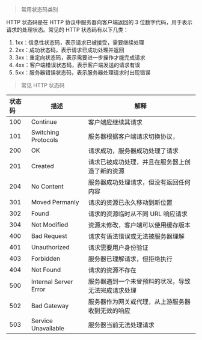 > 常用状态码类别

HTTP 状态码是在 HTTP 协议中服务器向客户端返回的 3 位数字代码，用于表示请求的处理状态。常见的 HTTP 状态码有以下几类：

1. 1xx：信息性状态码，表示请求已被接受，需要继续处理
2. 2xx：成功状态码，表示请求已成功处理并返回
3. 3xx：重定向状态码，表示需要进一步操作才能完成请求
4. 4xx：客户端错误状态码，表示客户端发送的请求有误
5. 5xx：服务器错误状态码，表示服务器处理请求时出现错误



> 常见 HTTP 状态码

| 状态码 | 描述                  | 解释                                               |
| :----- | --------------------- | -------------------------------------------------- |
| 100    | Continue              | 客户端应继续其请求                                 |
| 101    | Switching Protocols   | 服务器根据客户端请求切换协议，                     |
| 200    | OK                    | 请求成功，服务器成功处理了请求                     |
| 201    | Created               | 请求已被成功处理，并且在服务器上创造了新的资源     |
| 204    | No Content            | 服务器成功处理请求，但没有返回任何内容             |
| 301    | Moved Permanly        | 请求的资源已永久移动到新位置                       |
| 302    | Found                 | 请求的资源临时从不同 URL 响应请求                  |
| 304    | Not Modified          | 资源未修改，客户端可以使用缓存版本                 |
| 400    | Bad Request           | 请求有语法错误或无法被服务器理解                   |
| 401    | Unauthorized          | 请求需要用户身份验证                               |
| 403    | Forbidden             | 服务器已理解请求，但拒绝执行                       |
| 404    | Not Found             | 请求的资源不存在                                   |
| 500    | Internal Server Error | 服务器遇到一个未曾预料的状况，导致无法完成请求处理 |
| 502    | Bad Gateway           | 服务器作为网关或代理，从上游服务器收到无效的响应   |
| 503    | Service Unavailable   | 服务器当前无法处理请求                             |





